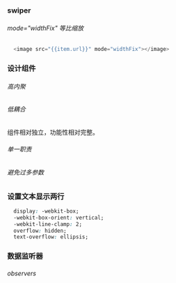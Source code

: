 
### swiper

###### mode="widthFix"   等比缩放

```js
  <image src="{{item.url}}" mode="widthFix"></image>
```



### 设计组件

###### 高内聚

###### 低耦合
  组件相对独立，功能性相对完整。

###### 单一职责

###### 避免过多参数



### 设置文本显示两行
```css
  display: -webkit-box;
  -webkit-box-orient: vertical;
  -webkit-line-clamp: 2;
  overflow: hidden;
  text-overflow: ellipsis;
```



### 数据监听器

###### observers
